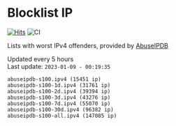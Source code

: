 # Blocklist IP

[![Hits](https://hits.seeyoufarm.com/api/count/incr/badge.svg?url=https%3A%2F%2Fgithub.com%2Fborestad%2Fblocklist-ip%2F&count_bg=%2379C83D&title_bg=%23555555&icon=&icon_color=%23E7E7E7&title=hits&edge_flat=false)](https://hits.seeyoufarm.com)  ![CI](https://img.shields.io/github/workflow/status/borestad/blocklist-ip/CI?style=flat-square)

Lists with worst IPv4 offenders, provided by [AbuseIPDB](https://www.abuseipdb.com/)

<!-- FOOTER-PLACEHOLDER -->
Updated every 5 hours<br>
Last update: `2023-01-09 - 00:19:35`
```
abuseipdb-s100.ipv4 (15451 ip)
abuseipdb-s100-1d.ipv4 (31761 ip)
abuseipdb-s100-2d.ipv4 (39394 ip)
abuseipdb-s100-3d.ipv4 (43276 ip)
abuseipdb-s100-7d.ipv4 (55070 ip)
abuseipdb-s100-30d.ipv4 (96382 ip)
abuseipdb-s100-all.ipv4 (147085 ip)
```

